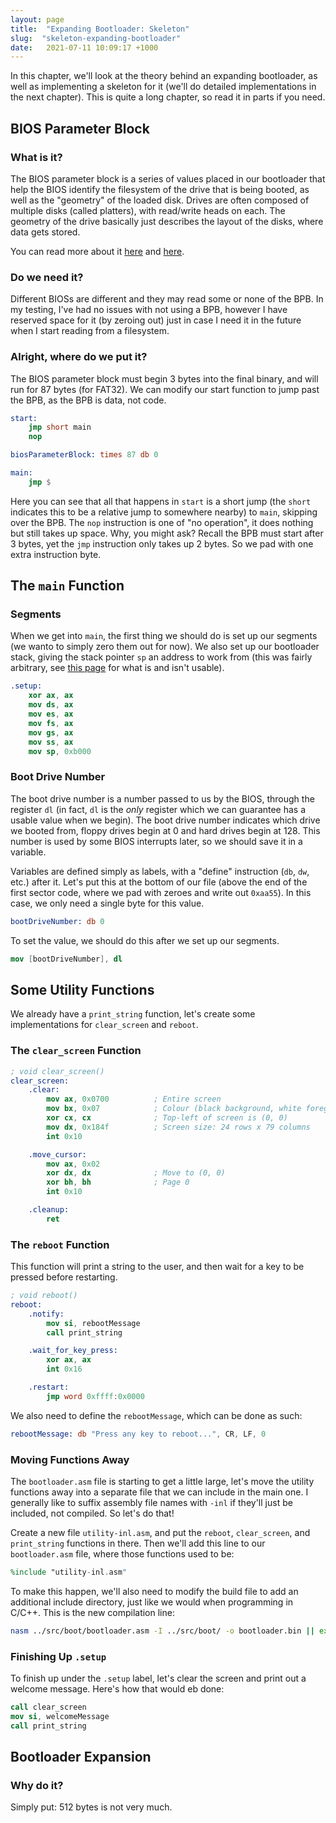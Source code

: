 ```yaml
---
layout: page
title:  "Expanding Bootloader: Skeleton"
slug:  "skeleton-expanding-bootloader"
date:   2021-07-11 10:09:17 +1000
---
```


In this chapter, we'll look at the theory behind an expanding bootloader, as well as implementing a skeleton for it (we'll do detailed implementations in the next chapter). This is quite a long chapter, so read it in parts if you need.

## BIOS Parameter Block
### What is it?
The BIOS parameter block is a series of values placed in our bootloader that help the BIOS identify the filesystem of the drive that is being booted, as well as the "geometry" of the loaded disk. Drives are often composed of multiple disks (called platters), with read/write heads on each. The geometry of the drive basically just describes the layout of the disks, where data gets stored.

You can read more about it [here](https://wiki.osdev.org/FAT) and [here](https://en.wikipedia.org/wiki/BIOS_parameter_block#FAT32).

### Do we need it?
Different BIOSs are different and they may read some or none of the BPB. In my testing, I've had no issues with not using a BPB, however I have reserved space for it (by zeroing out) just in case I need it in the future when I start reading from a filesystem.

### Alright, where do we put it?
The BIOS parameter block must begin 3 bytes into the final binary, and will run for 87 bytes (for FAT32). We can modify our start function to jump past the BPB, as the BPB is data, not code.

```nasm
start:
	jmp short main
	nop

biosParameterBlock: times 87 db 0

main:
	jmp $
```

Here you can see that all that happens in `start` is a short jump (the `short` indicates this to be a relative jump to somewhere nearby) to `main`, skipping over the BPB. The `nop` instruction is one of "no operation", it does nothing but still takes up space. Why, you might ask? Recall the BPB must start after 3 bytes, yet the `jmp` instruction only takes up 2 bytes. So we pad with one extra instruction byte.

## The `main` Function
### Segments
When we get into `main`, the first thing we should do is set up our segments (we wanto to simply zero them out for now). We also set up our bootloader stack, giving the stack pointer `sp` an address to work from (this was fairly arbitrary, see [this page](https://wiki.osdev.org/Memory_Map_(x86)#Overview) for what is and isn't usable).

```nasm
.setup:
	xor ax, ax
	mov ds, ax
	mov es, ax
	mov fs, ax
	mov gs, ax
	mov ss, ax
	mov sp, 0xb000
```

### Boot Drive Number
The boot drive number is a number passed to us by the BIOS, through the register `dl` (in fact, `dl` is the *only* register which we can guarantee has a usable value when we begin). The boot drive number indicates which drive we booted from, floppy drives begin at 0 and hard drives begin at 128. This number is used by some BIOS interrupts later, so we should save it in a variable.

Variables are defined simply as labels, with a "define" instruction (`db`, `dw`, etc.) after it. Let's put this at the bottom of our file (above the end of the first sector code, where we pad with zeroes and write out `0xaa55`). In this case, we only need a single byte for this value.
```nasm
bootDriveNumber: db 0
```
To set the value, we should do this after we set up our segments.
```nasm
mov [bootDriveNumber], dl
```

## Some Utility Functions
We already have a `print_string` function, let's create some implementations for `clear_screen` and `reboot`.

### The `clear_screen` Function
```nasm
; void clear_screen()
clear_screen:
	.clear:
		mov ax, 0x0700			; Entire screen
		mov bx, 0x07			; Colour (black background, white foreground)
		xor cx, cx				; Top-left of screen is (0, 0)
		mov dx, 0x184f			; Screen size: 24 rows x 79 columns
		int 0x10

	.move_cursor:
		mov ax, 0x02
		xor dx, dx				; Move to (0, 0)
		xor bh, bh				; Page 0
		int 0x10

	.cleanup:
		ret
```

### The `reboot` Function
This function will print a string to the user, and then wait for a key to be pressed before restarting.

```nasm
; void reboot()
reboot:
	.notify:
		mov si, rebootMessage
		call print_string

	.wait_for_key_press:
		xor ax, ax
		int 0x16

	.restart:
		jmp word 0xffff:0x0000
```

We also need to define the `rebootMessage`, which can be done as such:
```nasm
rebootMessage: db "Press any key to reboot...", CR, LF, 0
```

### Moving Functions Away
The `bootloader.asm` file is starting to get a little large, let's move the utility functions away into a separate file that we can include in the main one. I generally like to suffix assembly file names with `-inl` if they'll just be included, not compiled. So let's do that!

Create a new file `utility-inl.asm`, and put the `reboot`, `clear_screen`, and `print_string` functions in there. Then we'll add this line to our `bootloader.asm` file, where those functions used to be:
```nasm
%include "utility-inl.asm"
```

To make this happen, we'll also need to modify the build file to add an additional include directory, just like we would when programming in C/C++. This is the new compilation line:
```bash
nasm ../src/boot/bootloader.asm -I ../src/boot/ -o bootloader.bin || exit 1
```

### Finishing Up `.setup`
To finish up under the `.setup` label, let's clear the screen and print out a welcome message. Here's how that would eb done:
```nasm
call clear_screen
mov si, welcomeMessage
call print_string
```

## Bootloader Expansion
### Why do it?
Simply put: 512 bytes is not very much.

